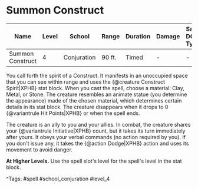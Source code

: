 # Summon Construct

| Name | Level | School | Range | Duration | Damage | Save DC & Type |
|------|-------|--------|-------|----------|--------|----------------|
| Summon Construct | 4 | Conjuration | 90 ft. | Timed | - | - |

You call forth the spirit of a Construct. It manifests in an unoccupied space that you can see within range and uses the {@creature Construct Spirit|XPHB} stat block. When you cast the spell, choose a material: Clay, Metal, or Stone. The creature resembles an animate statue (you determine the appearance) made of the chosen material, which determines certain details in its stat block. The creature disappears when it drops to 0 {@variantrule Hit Points|XPHB} or when the spell ends.

The creature is an ally to you and your allies. In combat, the creature shares your {@variantrule Initiative|XPHB} count, but it takes its turn immediately after yours. It obeys your verbal commands (no action required by you). If you don't issue any, it takes the {@action Dodge|XPHB} action and uses its movement to avoid danger.

**At Higher Levels.** Use the spell slot's level for the spell's level in the stat block.

^Tags: #spell #school_conjuration #level_4